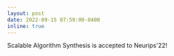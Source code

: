 ```yaml
---
layout: post
date: 2022-09-15 07:59:00-0400
inline: true
---
```


Scalable Algorithm Synthesis is accepted to Neurips'22!
